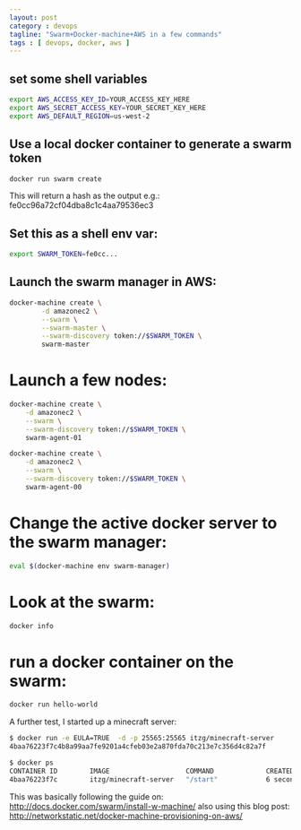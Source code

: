 ```yaml
---
layout: post
category : devops
tagline: "Swarm+Docker-machine+AWS in a few commands"
tags : [ devops, docker, aws ]
---
```



## set some shell variables
```bash
export AWS_ACCESS_KEY_ID=YOUR_ACCESS_KEY_HERE
export AWS_SECRET_ACCESS_KEY=YOUR_SECRET_KEY_HERE
export AWS_DEFAULT_REGION=us-west-2
```

## Use a local docker container to generate a swarm token
```bash
docker run swarm create
```

This will return a hash as the output e.g.:
fe0cc96a72cf04dba8c1c4aa79536ec3

## Set this as a shell env var:
```bash
export SWARM_TOKEN=fe0cc...
```

## Launch the swarm manager in AWS:
```bash
docker-machine create \
        -d amazonec2 \
        --swarm \
        --swarm-master \
        --swarm-discovery token://$SWARM_TOKEN \
        swarm-master
```

# Launch a few nodes:
```bash
docker-machine create \
    -d amazonec2 \
    --swarm \
    --swarm-discovery token://$SWARM_TOKEN \
    swarm-agent-01

docker-machine create \
    -d amazonec2 \
    --swarm \
    --swarm-discovery token://$SWARM_TOKEN \
    swarm-agent-00
```

# Change the active docker server to the swarm manager:
```bash
eval $(docker-machine env swarm-manager)
```

# Look at the swarm:
```bash
docker info
```

# run a docker container on the swarm:
```bash
docker run hello-world
```

A further test, I started up a minecraft server:
```bash
$ docker run -e EULA=TRUE  -d -p 25565:25565 itzg/minecraft-server
4baa76223f7c4b8a99aa7fe9201a4cfeb03e2a870fda70c213e7c356d4c82a7f

$ docker ps
CONTAINER ID        IMAGE                   COMMAND             CREATED             STATUS              PORTS                            NAMES
4baa76223f7c        itzg/minecraft-server   "/start"            6 seconds ago       Up 6 seconds        52.26.250.197:25565->25565/tcp   swarm-agent-01/backstabbing_fermi

```


This was basically following the guide on:
http://docs.docker.com/swarm/install-w-machine/
also using this blog post:
http://networkstatic.net/docker-machine-provisioning-on-aws/


